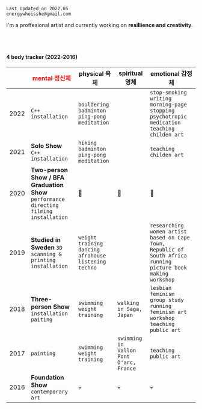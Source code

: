 
```
Last Updated on 2022.05
energywhoisshe@gmail.com
```

I'm a proffesional artist and currently working on **resillience and creativity**.

<br>
<br>

#### 4 body tracker (2022-2016)

| | <span style="color:red"> mental 정신체 | physical 육체 | spiritual 영체 | emotional 감정체 |
|---|---|---|---|---|
|2022| `C++` `installation` | `bouldering` `badminton` `ping-pong` `meditation` |  | `stop-smoking` `writing morning-page` `stopping psychotropic medication` `teaching childen art`|
|2021| __Solo Show__ `C++` `installation` | `hiking` `badminton` `ping-pong` `meditation` |  | `teaching childen art` |
|2020| __Two-person Show / BFA Graduation Show__ `performance directing` `filming` `installation` | 🤍 | 🤍 | 🤍 |
|2019| __Studied in Sweden__ `3D scanning & printing` `installation` | `weight training` `dancing afrohouse` `listening techno` |  | `researching women artist based on Cape Town, Republic of South Africa` `running picture book making workshop` |
|2018| __Three-person Show__ `installation` `paiting` | `swimming` `weight training` | `walking in Saga, Japan`  | `lesbian feminism group study` `running feminism art workshop`  `teaching public art` |
|2017| `painting` |  `swimming` `weight training` | `swimming in Vallon Pont D'arc, France` | `teaching public art` |
|2016| __Foundation Show__ `contemporary art` | 💀 | 💀 | 💀 | 


<!--
**energywhoisshe/energywhoisshe** is a ✨ _special_ ✨ repository because its `README.md` (this file) appears on your GitHub profile.

Here are some ideas to get you started:

- 🔭 I’m currently working on ...
- 🌱 I’m currently learning ...
- 👯 I’m looking to collaborate on ...
- 🤔 I’m looking for help with ...
- 💬 Ask me about ...
- 📫 How to reach me: ...
- 😄 Pronouns: ...
- ⚡ Fun fact: ...
-->
